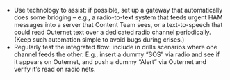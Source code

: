 - Use technology to assist: if possible, set up a gateway that automatically does some bridging – e.g., a radio-to-text system that feeds urgent HAM messages into a server that Content Team sees, or a text-to-speech that could read Outernet text over a dedicated radio channel periodically. (Keep such automation simple to avoid bugs during crises.)  
- Regularly test the integrated flow: include in drills scenarios where one channel feeds the other. E.g., insert a dummy “SOS” via radio and see if it appears on Outernet, and push a dummy “Alert” via Outernet and verify it’s read on radio nets.